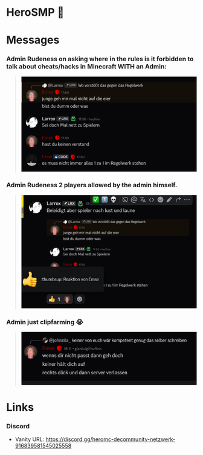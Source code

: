# HeroSMP 🤡

# Messages
### Admin Rudeness on asking where in the rules is it forbidden to talk about cheats/hacks in Minecraft WITH an Admin:
> <img src=img/Bild_2025-06-04_180440223.png>

### Admin Rudeness 2 players allowed by the admin himself.
> <img src=img/Bild_2025-06-04_180924923.png>

### Admin just clipfarming 😭
> <img src=img/Bild_2025-06-04_181203553.png>

# Links

### Discord
  - Vanity URL: https://discord.gg/heromc-decommunity-netzwerk-916839581545025558
